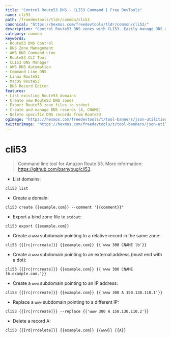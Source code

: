 ```yaml
---
title: "Control Route53 DNS - CLI53 Command | Free DevTools"
name: cli53
path: /freedevtools/tldr/common/cli53
canonical: "https://hexmos.com/freedevtools/tldr/common/cli53/"
description: "Control Route53 DNS zones with CLI53. Easily manage DNS records, create domains, and export zone files. Free online tool, no registration required."
category: common
keywords:
- Route53 DNS Control
- DNS Zone Management
- AWS DNS Command Line
- Route53 CLI Tool
- CLI53 DNS Manager
- AWS DNS Automation
- Command Line DNS
- Linux Route53
- MacOS Route53
- DNS Record Editor
features:
- List existing Route53 domains
- Create new Route53 DNS zones
- Export Route53 zone files to stdout
- Create and manage DNS records (A, CNAME)
- Delete specific DNS records from Route53
ogImage: "https://hexmos.com/freedevtools/t/tool-banners/json-utilities-banner.png"
twitterImage: "https://hexmos.com/freedevtools/t/tool-banners/json-utilities-banner.png"
---
```


# cli53

> Command line tool for Amazon Route 53.
> More information: <https://github.com/barnybug/cli53>.

- List domains:

`cli53 list`

- Create a domain:

`cli53 create {{example.com}} --comment "{{comment}}"`

- Export a bind zone file to `stdout`:

`cli53 export {{example.com}}`

- Create a `www` subdomain pointing to a relative record in the same zone:

`cli53 {{[rc|rrcreate]}} {{example.com}} {{'www 300 CNAME lb'}}`

- Create a `www` subdomain pointing to an external address (must end with a dot):

`cli53 {{[rc|rrcreate]}} {{example.com}} {{'www 300 CNAME lb.example.com.'}}`

- Create a `www` subdomain pointing to an IP address:

`cli53 {{[rc|rrcreate]}} {{example.com}} {{'www 300 A 150.130.110.1'}}`

- Replace a `www` subdomain pointing to a different IP:

`cli53 {{[rc|rrcreate]}} --replace {{'www 300 A 150.130.110.2'}}`

- Delete a record A:

`cli53 {{[rd|rrdelete]}} {{example.com}} {{www}} {{A}}`
